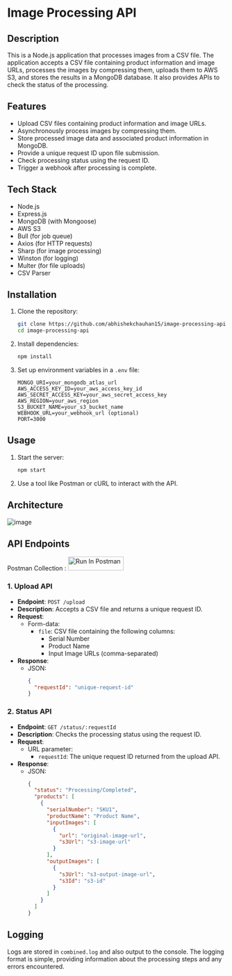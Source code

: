 # Image Processing API

## Description

This is a Node.js application that processes images from a CSV file. The application accepts a CSV file containing product information and image URLs, processes the images by compressing them, uploads them to AWS S3, and stores the results in a MongoDB database. It also provides APIs to check the status of the processing.

## Features

- Upload CSV files containing product information and image URLs.
- Asynchronously process images by compressing them.
- Store processed image data and associated product information in MongoDB.
- Provide a unique request ID upon file submission.
- Check processing status using the request ID.
- Trigger a webhook after processing is complete.

## Tech Stack

- Node.js
- Express.js
- MongoDB (with Mongoose)
- AWS S3
- Bull (for job queue)
- Axios (for HTTP requests)
- Sharp (for image processing)
- Winston (for logging)
- Multer (for file uploads)
- CSV Parser

## Installation

1. Clone the repository:

   ```bash
   git clone https://github.com/abhishekchauhan15/image-processing-api.git
   cd image-processing-api
   ```

2. Install dependencies:

   ```bash
   npm install
   ```

3. Set up environment variables in a `.env` file:

   ```plaintext
   MONGO_URI=your_mongodb_atlas_url
   AWS_ACCESS_KEY_ID=your_aws_access_key_id
   AWS_SECRET_ACCESS_KEY=your_aws_secret_access_key
   AWS_REGION=your_aws_region
   S3_BUCKET_NAME=your_s3_bucket_name
   WEBHOOK_URL=your_webhook_url (optional)
   PORT=3000
   ```

## Usage

1. Start the server:

   ```bash
   npm start
   ```

2. Use a tool like Postman or cURL to interact with the API.



## Architecture
![image](https://github.com/user-attachments/assets/d469b99e-d532-4de0-9f88-f7cc704a9ceb)


## API Endpoints

Postman Collection : [<img src="https://run.pstmn.io/button.svg" alt="Run In Postman" style="width: 128px; height: 32px;">](https://app.getpostman.com/run-collection/24775685-881ed9fd-6488-434d-8219-59d4b8e2dc2b?action=collection%2Ffork&source=rip_markdown&collection-url=entityId%3D24775685-881ed9fd-6488-434d-8219-59d4b8e2dc2b%26entityType%3Dcollection%26workspaceId%3Db7cbef5e-a545-4d26-be99-f4460d5b45ea)

### 1. Upload API

- **Endpoint**: `POST /upload`
- **Description**: Accepts a CSV file and returns a unique request ID.
- **Request**:
  - Form-data:
    - `file`: CSV file containing the following columns:
      - Serial Number
      - Product Name
      - Input Image URLs (comma-separated)
- **Response**:
  - JSON:
    ```json
    {
      "requestId": "unique-request-id"
    }
    ```

### 2. Status API

- **Endpoint**: `GET /status/:requestId`
- **Description**: Checks the processing status using the request ID.
- **Request**:
  - URL parameter:
    - `requestId`: The unique request ID returned from the upload API.
- **Response**:
  - JSON:
    ```json
    {
      "status": "Processing/Completed",
      "products": [
        {
          "serialNumber": "SKU1",
          "productName": "Product Name",
          "inputImages": [
            {
              "url": "original-image-url",
              "s3Url": "s3-image-url"
            }
          ],
          "outputImages": [
            {
              "s3Url": "s3-output-image-url",
              "s3Id": "s3-id"
            }
          ]
        }
      ]
    }
    ```

## Logging

Logs are stored in `combined.log` and also output to the console. The logging format is simple, providing information about the processing steps and any errors encountered.


